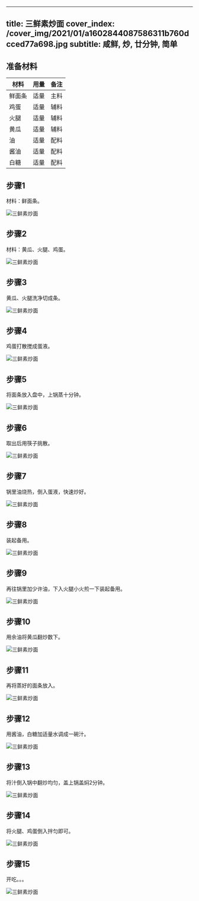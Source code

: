 
---
title: 三鲜素炒面
cover_index: /cover_img/2021/01/a1602844087586311b760dcced77a698.jpg
subtitle: 咸鲜, 炒, 廿分钟, 简单
---

## 准备材料

| 材料     | 用量 | 备注|
| ------- | ----- | --- |
| 鲜面条 | 适量| 主料 |
| 鸡蛋 | 适量| 辅料 |
| 火腿 | 适量| 辅料 |
| 黄瓜 | 适量| 辅料 |
| 油 | 适量| 配料 |
| 酱油 | 适量| 配料 |
| 白糖 | 适量| 配料 |

## 步骤1

材料：鲜面条。

![三鲜素炒面](https://i8.meishichina.com/attachment/recipe/201010/201010242249123.jpg?x-oss-process=style/p320) 

## 步骤2

材料：黄瓜、火腿、鸡蛋。

![三鲜素炒面](https://i8.meishichina.com/attachment/recipe/201010/201010242249327.jpg?x-oss-process=style/p320) 

## 步骤3

黄瓜、火腿洗净切成条。

![三鲜素炒面](https://i8.meishichina.com/attachment/recipe/201010/201010242251500.jpg?x-oss-process=style/p320) 

## 步骤4

鸡蛋打散搅成蛋液。

![三鲜素炒面](https://i8.meishichina.com/attachment/recipe/201010/201010242252158.jpg?x-oss-process=style/p320) 

## 步骤5

将面条放入盘中，上锅蒸十分钟。

![三鲜素炒面](https://i8.meishichina.com/attachment/recipe/201010/201010242252541.jpg?x-oss-process=style/p320) 

## 步骤6

取出后用筷子挑散。

![三鲜素炒面](https://i8.meishichina.com/attachment/recipe/201010/201010242253098.jpg?x-oss-process=style/p320) 

## 步骤7

锅里油烧热，倒入蛋液，快速炒好。

![三鲜素炒面](https://i8.meishichina.com/attachment/recipe/201010/201010242253346.jpg?x-oss-process=style/p320) 

## 步骤8

装起备用。

![三鲜素炒面](https://i8.meishichina.com/attachment/recipe/201010/201010242253517.jpg?x-oss-process=style/p320) 

## 步骤9

再往锅里加少许油，下入火腿小火煎一下装起备用。

![三鲜素炒面](https://i8.meishichina.com/attachment/recipe/201010/201010242254173.jpg?x-oss-process=style/p320) 

## 步骤10

用余油将黄瓜翻炒数下。

![三鲜素炒面](https://i8.meishichina.com/attachment/recipe/201010/201010242254448.jpg?x-oss-process=style/p320) 

## 步骤11

再将蒸好的面条放入。

![三鲜素炒面](https://i8.meishichina.com/attachment/recipe/201010/201010242254570.jpg?x-oss-process=style/p320) 

## 步骤12

用酱油，白糖加适量水调成一碗汁。

![三鲜素炒面](https://i8.meishichina.com/attachment/recipe/201010/201010242256254.JPG?x-oss-process=style/p320) 

## 步骤13

将汁倒入锅中翻炒均匀，盖上锅盖焖2分钟。

![三鲜素炒面](https://i8.meishichina.com/attachment/recipe/201010/201010242257052.jpg?x-oss-process=style/p320) 

## 步骤14

将火腿、鸡蛋倒入拌匀即可。

![三鲜素炒面](https://i8.meishichina.com/attachment/recipe/201010/201010242257221.jpg?x-oss-process=style/p320) 

## 步骤15

开吃。。。

![三鲜素炒面](https://i8.meishichina.com/attachment/recipe/201010/201010242257502.jpg?x-oss-process=style/p320) 

